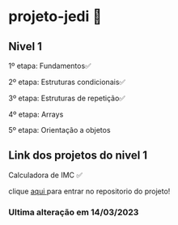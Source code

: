 # projeto-jedi 🚀

<h2>Nivel 1</h2>

<p>1º etapa: Fundamentos✅</p>
<p>2º etapa: Estruturas condicionais✅</p>
<p>3º etapa: Estruturas de repetição✅</p>
<p>4º etapa: Arrays</p>
<p>5º etapa: Orientação a objetos</p>

<h2>Link dos projetos do nivel 1</h2>
<p>Calculadora de IMC ✅ </p>
<p>clique <a href="https://github.com/thiaguera00/imc"> aqui </a> para entrar no repositorio do projeto!</p>

<h3>Ultima alteração em 14/03/2023</h3>